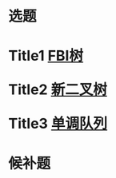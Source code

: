 <!--
 * @Author: eraDong qq1184434988@gmail.com
 * @Date: 2022-10-27 23:11:02
 * @LastEditors: eraDong qq1184434988@gmail.com
 * @LastEditTime: 2022-11-04 17:59:13
 * @FilePath: \RandomThings\CodeContestWeekly(CCW)\Week2\Source.md
 * @Description: 这是默认设置,请设置`customMade`, 打开koroFileHeader查看配置 进行设置: https://github.com/OBKoro1/koro1FileHeader/wiki/%E9%85%8D%E7%BD%AE
-->
<h1>选题<h1>

Title1 [FBI树](https://www.luogu.com.cn/problem/P1087)

Title2 [新二叉树](https://www.luogu.com.cn/problem/P1305)

Title3 [单调队列](https://www.luogu.com.cn/problem/P1886)

<h1>候补题<h1>

